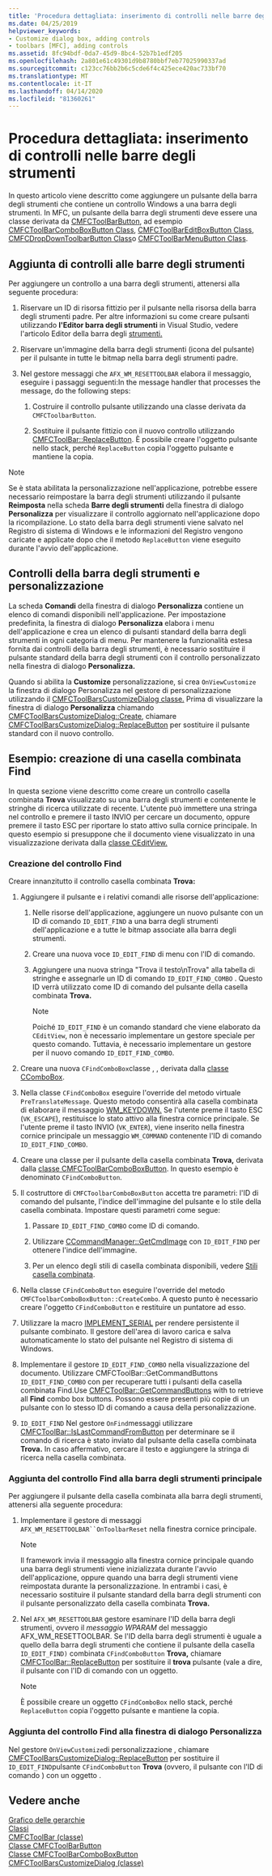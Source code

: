 ```yaml
---
title: 'Procedura dettagliata: inserimento di controlli nelle barre degli strumenti'
ms.date: 04/25/2019
helpviewer_keywords:
- Customize dialog box, adding controls
- toolbars [MFC], adding controls
ms.assetid: 8fc94bdf-0da7-45d9-8bc4-52b7b1edf205
ms.openlocfilehash: 2a801e61c49301d9b8780bbf7eb77025990337ad
ms.sourcegitcommit: c123cc76bb2b6c5cde6f4c425ece420ac733bf70
ms.translationtype: MT
ms.contentlocale: it-IT
ms.lasthandoff: 04/14/2020
ms.locfileid: "81360261"
---
```

# <a name="walkthrough-putting-controls-on-toolbars"></a>Procedura dettagliata: inserimento di controlli nelle barre degli strumenti

In questo articolo viene descritto come aggiungere un pulsante della barra degli strumenti che contiene un controllo Windows a una barra degli strumenti. In MFC, un pulsante della barra degli strumenti deve essere una classe derivata da [CMFCToolBarButton](../mfc/reference/cmfctoolbarbutton-class.md), ad esempio [CMFCToolBarComboBoxButton Class](../mfc/reference/cmfctoolbarcomboboxbutton-class.md), [CMFCToolBarEditBoxButton Class](../mfc/reference/cmfctoolbareditboxbutton-class.md), [CMFCDropDownToolbarButton Class](../mfc/reference/cmfcdropdowntoolbarbutton-class.md)o [CMFCToolBarMenuButton Class](../mfc/reference/cmfctoolbarmenubutton-class.md).

## <a name="adding-controls-to-toolbars"></a>Aggiunta di controlli alle barre degli strumenti

Per aggiungere un controllo a una barra degli strumenti, attenersi alla seguente procedura:

1. Riservare un ID di risorsa fittizio per il pulsante nella risorsa della barra degli strumenti padre. Per altre informazioni su come creare pulsanti utilizzando **l'Editor barra degli strumenti** in Visual Studio, vedere l'articolo Editor della barra degli [strumenti.](../windows/toolbar-editor.md)

1. Riservare un'immagine della barra degli strumenti (icona del pulsante) per il pulsante in tutte le bitmap nella barra degli strumenti padre.

1. Nel gestore messaggi che `AFX_WM_RESETTOOLBAR` elabora il messaggio, eseguire i passaggi seguenti:In the message handler that processes the message, do the following steps:

   1. Costruire il controllo pulsante utilizzando una classe derivata da `CMFCToolbarButton`.

   1. Sostituire il pulsante fittizio con il nuovo controllo utilizzando [CMFCToolBar::ReplaceButton](../mfc/reference/cmfctoolbar-class.md#replacebutton). È possibile creare l'oggetto pulsante nello stack, perché `ReplaceButton` copia l'oggetto pulsante e mantiene la copia.

> [!NOTE]
> Se è stata abilitata la personalizzazione nell'applicazione, potrebbe essere necessario reimpostare la barra degli strumenti utilizzando il pulsante **Reimposta** nella scheda **Barre degli strumenti** della finestra di dialogo **Personalizza** per visualizzare il controllo aggiornato nell'applicazione dopo la ricompilazione. Lo stato della barra degli strumenti viene salvato nel Registro di sistema di Windows e le informazioni del Registro vengono caricate e applicate dopo che il metodo `ReplaceButton` viene eseguito durante l'avvio dell'applicazione.

## <a name="toolbar-controls-and-customization"></a>Controlli della barra degli strumenti e personalizzazione

La scheda **Comandi** della finestra di dialogo **Personalizza** contiene un elenco di comandi disponibili nell'applicazione. Per impostazione predefinita, la finestra di dialogo **Personalizza** elabora i menu dell'applicazione e crea un elenco di pulsanti standard della barra degli strumenti in ogni categoria di menu. Per mantenere la funzionalità estesa fornita dai controlli della barra degli strumenti, è necessario sostituire il pulsante standard della barra degli strumenti con il controllo personalizzato nella finestra di dialogo **Personalizza.**

Quando si abilita la **Customize** personalizzazione, si crea `OnViewCustomize` la finestra di dialogo Personalizza nel gestore di personalizzazione utilizzando il [CMFCToolBarsCustomizeDialog classe.](../mfc/reference/cmfctoolbarscustomizedialog-class.md) Prima di visualizzare la finestra di dialogo **Personalizza** chiamando [CMFCToolBarsCustomizeDialog::Create](../mfc/reference/cmfctoolbarscustomizedialog-class.md#create), chiamare [CMFCToolBarsCustomizeDialog::ReplaceButton](../mfc/reference/cmfctoolbarscustomizedialog-class.md#replacebutton) per sostituire il pulsante standard con il nuovo controllo.

## <a name="example-creating-a-find-combo-box"></a>Esempio: creazione di una casella combinata Find

In questa sezione viene descritto come creare un controllo casella combinata **Trova** visualizzato su una barra degli strumenti e contenente le stringhe di ricerca utilizzate di recente. L'utente può immettere una stringa nel controllo e premere il tasto INVIO per cercare un documento, oppure premere il tasto ESC per riportare lo stato attivo sulla cornice principale. In questo esempio si presuppone che il documento viene visualizzato in una visualizzazione derivata dalla [classe CEditView.](../mfc/reference/ceditview-class.md)

### <a name="creating-the-find-control"></a>Creazione del controllo Find

Creare innanzitutto il controllo casella combinata **Trova:**

1. Aggiungere il pulsante e i relativi comandi alle risorse dell'applicazione:

   1. Nelle risorse dell'applicazione, aggiungere un nuovo pulsante con un ID di comando `ID_EDIT_FIND` a una barra degli strumenti dell'applicazione e a tutte le bitmap associate alla barra degli strumenti.

   1. Creare una nuova voce `ID_EDIT_FIND` di menu con l'ID di comando.

   1. Aggiungere una nuova stringa "Trova il testo\nTrova" alla tabella di stringhe e assegnarle un ID di comando `ID_EDIT_FIND_COMBO` . Questo ID verrà utilizzato come ID di comando del pulsante della casella combinata **Trova.**

        > [!NOTE]
        > Poiché `ID_EDIT_FIND` è un comando standard che viene elaborato da `CEditView`, non è necessario implementare un gestore speciale per questo comando.  Tuttavia, è necessario implementare un gestore per il nuovo comando `ID_EDIT_FIND_COMBO`.

1. Creare una nuova `CFindComboBox`classe , , derivata dalla [classe CComboBox](../mfc/reference/ccombobox-class.md).

1. Nella classe `CFindComboBox` eseguire l'override del metodo virtuale `PreTranslateMessage`. Questo metodo consentirà alla casella combinata di elaborare il messaggio [WM_KEYDOWN.](/windows/win32/inputdev/wm-keydown) Se l'utente preme il tasto ESC (`VK_ESCAPE`), restituisce lo stato attivo alla finestra cornice principale. Se l'utente preme il tasto INVIO (`VK_ENTER`), viene inserito nella finestra cornice principale un messaggio `WM_COMMAND` contenente l'ID di comando `ID_EDIT_FIND_COMBO`.

1. Creare una classe per il pulsante della casella combinata **Trova,** derivata dalla [classe CMFCToolBarComboBoxButton](../mfc/reference/cmfctoolbarcomboboxbutton-class.md). In questo esempio è denominato `CFindComboButton`.

1. Il costruttore di `CMFCToolbarComboBoxButton` accetta tre parametri: l'ID di comando del pulsante, l'indice dell'immagine del pulsante e lo stile della casella combinata. Impostare questi parametri come segue:

   1. Passare `ID_EDIT_FIND_COMBO` come ID di comando.

   1. Utilizzare [CCommandManager::GetCmdImage](reference/internal-classes.md) con `ID_EDIT_FIND` per ottenere l'indice dell'immagine.

   1. Per un elenco degli stili di casella combinata disponibili, vedere [Stili casella combinata](../mfc/reference/styles-used-by-mfc.md#combo-box-styles).

1. Nella classe `CFindComboButton` eseguire l'override del metodo `CMFCToolbarComboBoxButton::CreateCombo`. A questo punto è necessario creare l'oggetto `CFindComboButton` e restituire un puntatore ad esso.

1. Utilizzare la macro [IMPLEMENT_SERIAL](../mfc/reference/run-time-object-model-services.md#implement_serial) per rendere persistente il pulsante combinato. Il gestore dell'area di lavoro carica e salva automaticamente lo stato del pulsante nel Registro di sistema di Windows.

1. Implementare il gestore `ID_EDIT_FIND_COMBO` nella visualizzazione del documento. Utilizzare CMFCToolBar::GetCommandButtons `ID_EDIT_FIND_COMBO` con per recuperare tutti i pulsanti della casella combinata Find.Use [CMFCToolBar::GetCommandButtons](../mfc/reference/cmfctoolbar-class.md#getcommandbuttons) with to retrieve all **Find** combo box buttons. Possono essere presenti più copie di un pulsante con lo stesso ID di comando a causa della personalizzazione.

1. `ID_EDIT_FIND` Nel gestore `OnFind`messaggi utilizzare [CMFCToolBar::IsLastCommandFromButton](../mfc/reference/cmfctoolbar-class.md#islastcommandfrombutton) per determinare se il comando di ricerca è stato inviato dal pulsante della casella combinata **Trova.** In caso affermativo, cercare il testo e aggiungere la stringa di ricerca nella casella combinata.

### <a name="adding-the-find-control-to-the-main-toolbar"></a>Aggiunta del controllo Find alla barra degli strumenti principale

Per aggiungere il pulsante della casella combinata alla barra degli strumenti, attenersi alla seguente procedura:

1. Implementare il gestore di messaggi `AFX_WM_RESETTOOLBAR``OnToolbarReset` nella finestra cornice principale.

    > [!NOTE]
    > Il framework invia il messaggio alla finestra cornice principale quando una barra degli strumenti viene inizializzata durante l'avvio dell'applicazione, oppure quando una barra degli strumenti viene reimpostata durante la personalizzazione. In entrambi i casi, è necessario sostituire il pulsante standard della barra degli strumenti con il pulsante personalizzato della casella combinata **Trova.**

1. Nel `AFX_WM_RESETTOOLBAR` gestore esaminare l'ID della barra degli strumenti, ovvero il *messaggio WPARAM* del messaggio AFX_WM_RESETTOOLBAR. Se l'ID della barra degli strumenti è uguale a quello della barra degli strumenti che contiene il pulsante della casella `ID_EDIT_FIND)` combinata `CFindComboButton` **Trova,** chiamare [CMFCToolBar::ReplaceButton](../mfc/reference/cmfctoolbar-class.md#replacebutton) per sostituire il **trova** pulsante (vale a dire, il pulsante con l'ID di comando con un oggetto.

    > [!NOTE]
    > È possibile creare un oggetto `CFindComboBox` nello stack, perché `ReplaceButton` copia l'oggetto pulsante e mantiene la copia.

### <a name="adding-the-find-control-to-the-customize-dialog-box"></a>Aggiunta del controllo Find alla finestra di dialogo Personalizza

Nel gestore `OnViewCustomize`di personalizzazione , chiamare [CMFCToolBarsCustomizeDialog::ReplaceButton](../mfc/reference/cmfctoolbarscustomizedialog-class.md#replacebutton) per sostituire il `ID_EDIT_FIND`pulsante `CFindComboButton` **Trova** (ovvero, il pulsante con l'ID di comando ) con un oggetto .

## <a name="see-also"></a>Vedere anche

[Grafico delle gerarchie](../mfc/hierarchy-chart.md)<br/>
[Classi](../mfc/reference/mfc-classes.md)<br/>
[CMFCToolBar (classe)](../mfc/reference/cmfctoolbar-class.md)<br/>
[Classe CMFCToolBarButton](../mfc/reference/cmfctoolbarbutton-class.md)<br/>
[Classe CMFCToolBarComboBoxButton](../mfc/reference/cmfctoolbarcomboboxbutton-class.md)<br/>
[CMFCToolBarsCustomizeDialog (classe)](../mfc/reference/cmfctoolbarscustomizedialog-class.md)
